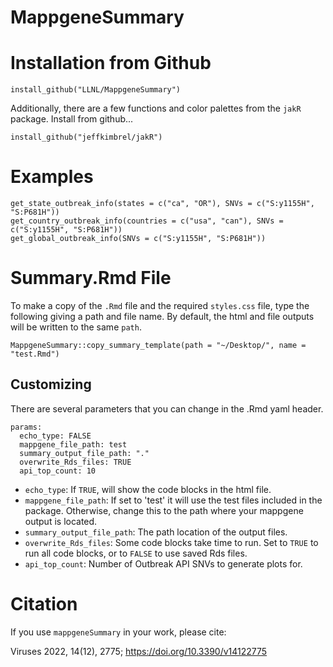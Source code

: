 # MappgeneSummary

# Installation from Github

```
install_github("LLNL/MappgeneSummary")
```

Additionally, there are a few functions and color palettes from the `jakR` package. Install from github...

```
install_github("jeffkimbrel/jakR")
```

# Examples

```
get_state_outbreak_info(states = c("ca", "OR"), SNVs = c("S:y1155H", "S:P681H"))
get_country_outbreak_info(countries = c("usa", "can"), SNVs = c("S:y1155H", "S:P681H"))
get_global_outbreak_info(SNVs = c("S:y1155H", "S:P681H"))
```

# Summary.Rmd File

To make a copy of the `.Rmd` file and the required `styles.css` file, type the following giving a path and file name. By default, the html and file outputs will be written to the same `path`. 

```
MappgeneSummary::copy_summary_template(path = "~/Desktop/", name = "test.Rmd")
```

## Customizing

There are several parameters that you can change in the .Rmd yaml header.

```
params:
  echo_type: FALSE
  mappgene_file_path: test
  summary_output_file_path: "." 
  overwrite_Rds_files: TRUE
  api_top_count: 10
```

- `echo_type`: If `TRUE`, will show the code blocks in the html file.
- `mappgene_file_path`: If set to 'test' it will use the test files included in the package. Otherwise, change this to the path where your mappgene output is located.
- `summary_output_file_path`: The path location of the output files.
- `overwrite_Rds_files`: Some code blocks take time to run. Set to `TRUE` to run all code blocks, or to `FALSE` to use saved Rds files.
- `api_top_count`: Number of Outbreak API SNVs to generate plots for.

# Citation

If you use `mappgeneSummary` in your work, please cite:

Viruses 2022, 14(12), 2775; https://doi.org/10.3390/v14122775 
